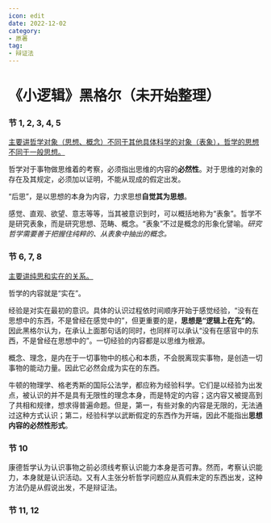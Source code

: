```yaml
---
icon: edit
date: 2022-12-02
category:
- 原著
tag:
- 辩证法
---
```


# 《小逻辑》黑格尔（未开始整理）

### 节 1, 2, 3, 4, 5

<u>主要讲哲学对象（思想、概念）不同于其他具体科学的对象（表象），哲学的思想不同于一般思想。</u>

哲学对于事物做思维着的考察，必须指出思维的内容的**必然性**。对于思维的对象的存在及其规定，必须加以证明，不能从现成的假定出发。

“后思”，是以思想的本身为内容，力求思想**自觉其为思想**。

感觉、直观、欲望、意志等等，当其被意识到时，可以概括地称为“表象”。哲学不是研究表象，而是研究思想、范畴、概念。“表象”不过是概念的形象化譬喻。*研究哲学需要善于把握住纯粹的、从表象中抽出的概念。*

### 节 6, 7, 8

<u>主要讲纯思和实在的关系。</u>

哲学的内容就是“实在”。

经验是对实在最初的意识。具体的认识过程依时间顺序开始于感觉经验，“没有在思想中的东西，不是曾经在感觉中的”，但更重要的是，**思想是“逻辑上在先”的**。因此黑格尔认为，在承认上面那句话的同时，也同样可以承认“没有在感官中的东西，不是曾经在思想中的”。一切经验的内容都是以思维为根源。

概念、理念，是内在于一切事物中的核心和本质，不会脱离现实事物，是创造一切事物的能动力量。因此它必然会成为实在的东西。

牛顿的物理学、格老秀斯的国际公法学，都应称为经验科学。它们是以经验为出发点，被认识的并不是具有无限性的理念本身，而是特定的内容；这内容又被提高到了共相和规律，想求得普遍命题。但是，第一，有些对象的内容是无限的，无法通过这种方式认识；第二，经验科学以武断假定的东西作为开端，因此不能指出**思想内容的必然性形式**。

### 节 10

康德哲学认为认识事物之前必须线考察认识能力本身是否可靠。然而，考察认识能力，本身就是认识活动。又有人主张分析哲学问题应从真假未定的东西出发，这种方法仍是从假说出发，不是辩证法。

### 节 11, 12

